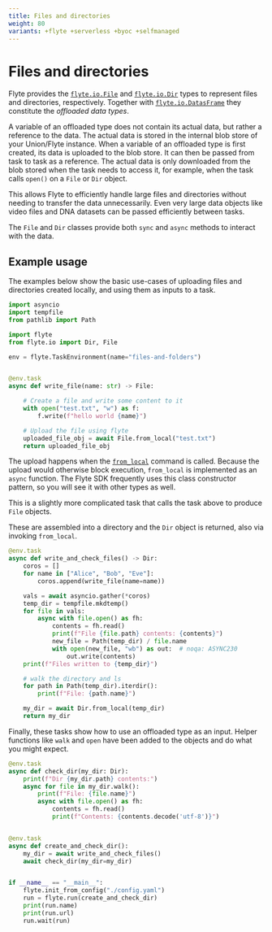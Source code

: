 ```yaml
---
title: Files and directories
weight: 80
variants: +flyte +serverless +byoc +selfmanaged
---
```


# Files and directories

<!-- TODO:
Add DataFrames fully in this page as well, or create own page for them.
-->

Flyte provides the [`flyte.io.File`](../api-reference/flyte-sdk/packages/flyte.io#flyteiofile) and
[`flyte.io.Dir`](../api-reference/flyte-sdk/packages/flyte.io#flyteiodir) types to represent files and directories, respectively.
Together with [`flyte.io.DatasFrame`](../api-reference/flyte-sdk/packages/flyte.io#flyteiodataframe) they constitute the *offloaded data types*.

A variable of an offloaded type does not contain its actual data, but rather a reference to the data.
The actual data is stored in the internal blob store of your Union/Flyte instance.
When a variable of an offloaded type is first created, its data is uploaded to the blob store.
It can then be passed from task to task as a reference.
The actual data is only downloaded from the blob stored when the task needs to access it, for example, when the task calls `open()` on a `File` or `Dir` object.

This allows Flyte to efficiently handle large files and directories without needing to transfer the data unnecessarily.
Even very large data objects like video files and DNA datasets can be passed efficiently between tasks.

The `File` and `Dir` classes provide both `sync` and `async` methods to interact with the data.

## Example usage

The examples below show the basic use-cases of uploading files and directories created locally, and using them as inputs to a task.

```python
import asyncio
import tempfile
from pathlib import Path

import flyte
from flyte.io import Dir, File

env = flyte.TaskEnvironment(name="files-and-folders")


@env.task
async def write_file(name: str) -> File:

    # Create a file and write some content to it
    with open("test.txt", "w") as f:
        f.write(f"hello world {name}")

    # Upload the file using flyte
    uploaded_file_obj = await File.from_local("test.txt")
    return uploaded_file_obj

```

The upload happens when the [`from_local`](../api-reference/flyte-sdk/packages/flyte.io#from_local) command is called.
Because the upload would otherwise block execution, `from_local` is implemented as an `async` function.
The Flyte SDK frequently uses this class constructor pattern, so you will see it with other types as well.

This is a slightly more complicated task that calls the task above to produce `File` objects.

These are assembled into a directory and the `Dir` object is returned, also via invoking `from_local`.

```python
@env.task
async def write_and_check_files() -> Dir:
    coros = []
    for name in ["Alice", "Bob", "Eve"]:
        coros.append(write_file(name=name))

    vals = await asyncio.gather(*coros)
    temp_dir = tempfile.mkdtemp()
    for file in vals:
        async with file.open() as fh:
            contents = fh.read()
            print(f"File {file.path} contents: {contents}")
            new_file = Path(temp_dir) / file.name
            with open(new_file, "wb") as out:  # noqa: ASYNC230
                out.write(contents)
    print(f"Files written to {temp_dir}")

    # walk the directory and ls
    for path in Path(temp_dir).iterdir():
        print(f"File: {path.name}")

    my_dir = await Dir.from_local(temp_dir)
    return my_dir
```

Finally, these tasks show how to use an offloaded type as an input.
Helper functions like `walk` and `open` have been added to the objects
and do what you might expect.

```python
@env.task
async def check_dir(my_dir: Dir):
    print(f"Dir {my_dir.path} contents:")
    async for file in my_dir.walk():
        print(f"File: {file.name}")
        async with file.open() as fh:
            contents = fh.read()
            print(f"Contents: {contents.decode('utf-8')}")


@env.task
async def create_and_check_dir():
    my_dir = await write_and_check_files()
    await check_dir(my_dir=my_dir)


if __name__ == "__main__":
    flyte.init_from_config("./config.yaml")
    run = flyte.run(create_and_check_dir)
    print(run.name)
    print(run.url)
    run.wait(run)
```

